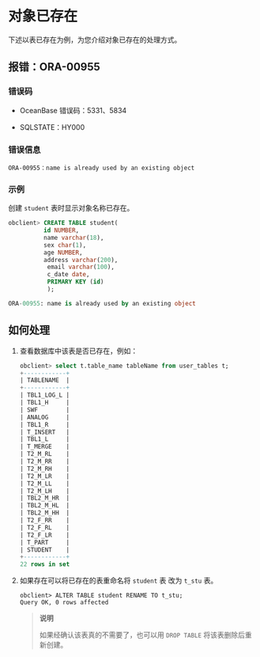 # 对象已存在

下述以表已存在为例，为您介绍对象已存在的处理方式。

## 报错：ORA-00955

### 错误码

* OceanBase 错误码：5331、5834

* SQLSTATE：HY000

### 错误信息

```unknow
ORA-00955：name is already used by an existing object
```

### 示例

创建 `student` 表时显示对象名称已存在。

```sql
obclient> CREATE TABLE student(
          id NUMBER,
          name varchar(18),
          sex char(1),
          age NUMBER,
          address varchar(200),
           email varchar(100),
           c_date date,
           PRIMARY KEY (id)
           );

ORA-00955: name is already used by an existing object
```

## 如何处理

1. 查看数据库中该表是否已存在，例如：

   ```sql
   obclient> select t.table_name tableName from user_tables t;
   +------------+
   | TABLENAME  |
   +------------+
   | TBL1_LOG_L |
   | TBL1_H     |
   | SWF        |
   | ANALOG     |
   | TBL1_R     |
   | T_INSERT   |
   | TBL1_L     |
   | T_MERGE    |
   | T2_M_RL    |
   | T2_M_RR    |
   | T2_M_RH    |
   | T2_M_LR    |
   | T2_M_LL    |
   | T2_M_LH    |
   | TBL2_M_HR  |
   | TBL2_M_HL  |
   | TBL2_M_HH  |
   | T2_F_RR    |
   | T2_F_RL    |
   | T2_F_LR    |
   | T_PART     |
   | STUDENT    |
   +------------+
   22 rows in set
   ```

2. 如果存在可以将已存在的表重命名将 `student` 表 改为 `t_stu` 表。

   ```unknow
   obclient> ALTER TABLE student RENAME TO t_stu;
   Query OK, 0 rows affected
   ```

   >**说明**
   >
   >如果经确认该表真的不需要了，也可以用 `DROP TABLE` 将该表删除后重新创建。

